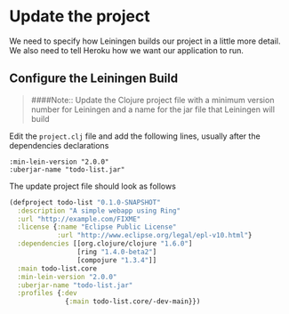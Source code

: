 # Update the project

  We need to specify how Leiningen builds our project in a little more detail.  We also need to tell Heroku how we want our application to run.


## Configure the Leiningen Build

> ####Note:: Update the Clojure project file with a minimum version number for Leiningen and a name for the jar file that Leiningen will build

Edit the `project.clj` file and add the following lines, usually after the dependencies declarations

```
:min-lein-version "2.0.0"
:uberjar-name "todo-list.jar"
```

The update project file should look as follows

```clojure
(defproject todo-list "0.1.0-SNAPSHOT"
  :description "A simple webapp using Ring"
  :url "http://example.com/FIXME"
  :license {:name "Eclipse Public License"
            :url "http://www.eclipse.org/legal/epl-v10.html"}
  :dependencies [[org.clojure/clojure "1.6.0"]
                 [ring "1.4.0-beta2"]
                 [compojure "1.3.4"]]
  :main todo-list.core
  :min-lein-version "2.0.0"
  :uberjar-name "todo-list.jar"
  :profiles {:dev
              {:main todo-list.core/-dev-main}})
```
